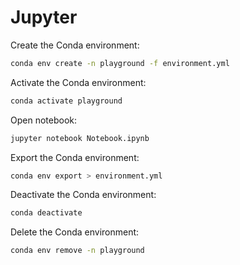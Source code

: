 # Jupyter

Create the Conda environment:

```bash
conda env create -n playground -f environment.yml
```

Activate the Conda environment:

```bash
conda activate playground
```

Open notebook:

```bash
jupyter notebook Notebook.ipynb 
````

Export the Conda environment:

```bash
conda env export > environment.yml
```

Deactivate the Conda environment:

```bash
conda deactivate
```

Delete the Conda environment:

```bash
conda env remove -n playground
```